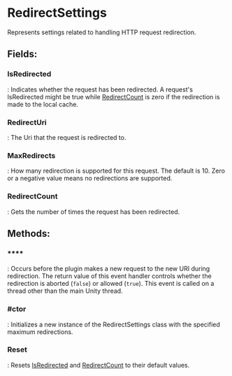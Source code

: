 # RedirectSettings

Represents settings related to handling HTTP request redirection. 

## **Fields**:
### **IsRedirected**
: Indicates whether the request has been redirected. A request's IsRedirected might be true while [RedirectCount](../RedirectSettings/.md#redirectcount) is zero if the redirection is made to the local cache. 
### **RedirectUri**
: The Uri that the request is redirected to. 
### **MaxRedirects**
: How many redirection is supported for this request. The default is 10. Zero or a negative value means no redirections are supported. 
### **RedirectCount**
: Gets the number of times the request has been redirected. 
## **Methods**:

### ****
: Occurs before the plugin makes a new request to the new URI during redirection. The return value of this event handler controls whether the redirection is aborted (`false`) or allowed (`true`). This event is called on a thread other than the main Unity thread. 

### **#ctor**
: Initializes a new instance of the RedirectSettings class with the specified maximum redirections. 

### **Reset**
: Resets [IsRedirected](../RedirectSettings/.md#isredirected) and [RedirectCount](../RedirectSettings/.md#redirectcount) to their default values. 